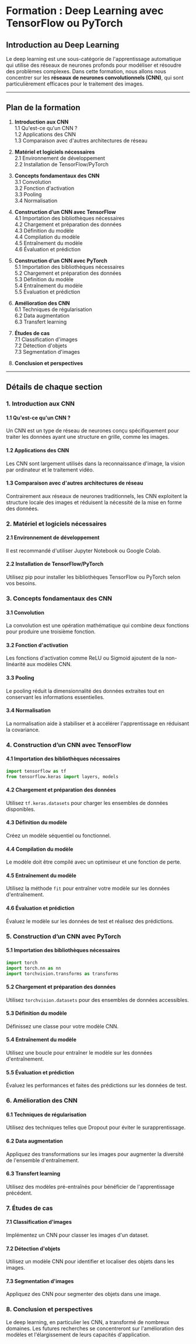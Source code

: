 # Formation : Deep Learning avec TensorFlow ou PyTorch

## Introduction au Deep Learning

Le deep learning est une sous-catégorie de l'apprentissage automatique qui utilise des réseaux de neurones profonds pour modéliser et résoudre des problèmes complexes. Dans cette formation, nous allons nous concentrer sur les **réseaux de neurones convolutionnels (CNN)**, qui sont particulièrement efficaces pour le traitement des images.

---

## Plan de la formation

1. **Introduction aux CNN**  
   1.1 Qu'est-ce qu'un CNN ?  
   1.2 Applications des CNN  
   1.3 Comparaison avec d'autres architectures de réseau  

2. **Matériel et logiciels nécessaires**  
   2.1 Environnement de développement  
   2.2 Installation de TensorFlow/PyTorch  

3. **Concepts fondamentaux des CNN**  
   3.1 Convolution  
   3.2 Fonction d'activation  
   3.3 Pooling  
   3.4 Normalisation  

4. **Construction d’un CNN avec TensorFlow**  
   4.1 Importation des bibliothèques nécessaires  
   4.2 Chargement et préparation des données  
   4.3 Définition du modèle  
   4.4 Compilation du modèle  
   4.5 Entraînement du modèle  
   4.6 Évaluation et prédiction  

5. **Construction d’un CNN avec PyTorch**  
   5.1 Importation des bibliothèques nécessaires  
   5.2 Chargement et préparation des données  
   5.3 Définition du modèle  
   5.4 Entraînement du modèle  
   5.5 Évaluation et prédiction  

6. **Amélioration des CNN**  
   6.1 Techniques de régularisation  
   6.2 Data augmentation  
   6.3 Transfert learning  

7. **Études de cas**  
   7.1 Classification d'images  
   7.2 Détection d'objets  
   7.3 Segmentation d'images  

8. **Conclusion et perspectives**  

---

## Détails de chaque section

### 1. Introduction aux CNN
#### 1.1 Qu'est-ce qu'un CNN ?  
Un CNN est un type de réseau de neurones conçu spécifiquement pour traiter les données ayant une structure en grille, comme les images.

#### 1.2 Applications des CNN  
Les CNN sont largement utilisés dans la reconnaissance d'image, la vision par ordinateur et le traitement vidéo.

#### 1.3 Comparaison avec d'autres architectures de réseau  
Contrairement aux réseaux de neurones traditionnels, les CNN exploitent la structure locale des images et réduisent la nécessité de la mise en forme des données.

### 2. Matériel et logiciels nécessaires
#### 2.1 Environnement de développement  
Il est recommandé d'utiliser Jupyter Notebook ou Google Colab.

#### 2.2 Installation de TensorFlow/PyTorch  
Utilisez pip pour installer les bibliothèques TensorFlow ou PyTorch selon vos besoins.

### 3. Concepts fondamentaux des CNN
#### 3.1 Convolution  
La convolution est une opération mathématique qui combine deux fonctions pour produire une troisième fonction.

#### 3.2 Fonction d'activation  
Les fonctions d'activation comme ReLU ou Sigmoid ajoutent de la non-linéarité aux modèles CNN.

#### 3.3 Pooling  
Le pooling réduit la dimensionnalité des données extraites tout en conservant les informations essentielles.

#### 3.4 Normalisation  
La normalisation aide à stabiliser et à accélérer l'apprentissage en réduisant la covariance.

### 4. Construction d’un CNN avec TensorFlow
#### 4.1 Importation des bibliothèques nécessaires  
```python
import tensorflow as tf
from tensorflow.keras import layers, models
```
#### 4.2 Chargement et préparation des données  
Utilisez `tf.keras.datasets` pour charger les ensembles de données disponibles.
#### 4.3 Définition du modèle  
Créez un modèle séquentiel ou fonctionnel.
#### 4.4 Compilation du modèle  
Le modèle doit être compilé avec un optimiseur et une fonction de perte.
#### 4.5 Entraînement du modèle  
Utilisez la méthode `fit` pour entraîner votre modèle sur les données d'entraînement.
#### 4.6 Évaluation et prédiction  
Évaluez le modèle sur les données de test et réalisez des prédictions.

### 5. Construction d’un CNN avec PyTorch
#### 5.1 Importation des bibliothèques nécessaires  
```python
import torch
import torch.nn as nn
import torchvision.transforms as transforms
```
#### 5.2 Chargement et préparation des données  
Utilisez `torchvision.datasets` pour des ensembles de données accessibles.
#### 5.3 Définition du modèle  
Définissez une classe pour votre modèle CNN.
#### 5.4 Entraînement du modèle  
Utilisez une boucle pour entraîner le modèle sur les données d'entraînement.
#### 5.5 Évaluation et prédiction  
Évaluez les performances et faites des prédictions sur les données de test.

### 6. Amélioration des CNN
#### 6.1 Techniques de régularisation  
Utilisez des techniques telles que Dropout pour éviter le surapprentissage.
#### 6.2 Data augmentation  
Appliquez des transformations sur les images pour augmenter la diversité de l'ensemble d'entraînement.
#### 6.3 Transfert learning  
Utilisez des modèles pré-entraînés pour bénéficier de l'apprentissage précédent.

### 7. Études de cas
#### 7.1 Classification d'images  
Implémentez un CNN pour classer les images d'un dataset.
#### 7.2 Détection d'objets  
Utilisez un modèle CNN pour identifier et localiser des objets dans les images.
#### 7.3 Segmentation d'images  
Appliquez des CNN pour segmenter des objets dans une image.

### 8. Conclusion et perspectives  
Le deep learning, en particulier les CNN, a transformé de nombreux domaines. Les futures recherches se concentreront sur l'amélioration des modèles et l'élargissement de leurs capacités d'application.